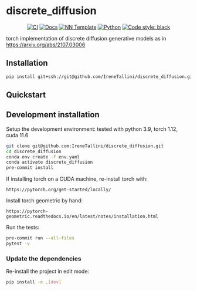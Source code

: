 # discrete_diffusion

<p align="center">
    <a href="https://github.com/IreneTallini/discrete_diffusion/actions/workflows/test_suite.yml"><img alt="CI" src=https://img.shields.io/github/workflow/status/IreneTallini/discrete_diffusion/Test%20Suite/main?label=main%20checks></a>
    <a href="https://IreneTallini.github.io/discrete_diffusion"><img alt="Docs" src=https://img.shields.io/github/deployments/IreneTallini/discrete_diffusion/github-pages?label=docs></a>
    <a href="https://github.com/grok-ai/nn-template"><img alt="NN Template" src="https://shields.io/badge/nn--template-0.2.1-emerald?style=flat&labelColor=gray"></a>
    <a href="https://www.python.org/downloads/"><img alt="Python" src="https://img.shields.io/badge/python-3.9-blue.svg"></a>
    <a href="https://black.readthedocs.io/en/stable/"><img alt="Code style: black" src="https://img.shields.io/badge/code%20style-black-000000.svg"></a>
</p>

torch implementation of discrete diffusion generative models as in https://arxiv.org/abs/2107.03006


## Installation

```bash
pip install git+ssh://git@github.com/IreneTallini/discrete_diffusion.git
```


## Quickstart

[comment]: <> (> Fill me!)


## Development installation

Setup the development environment: tested with python 3.9, torch 1.12, cuda 11.6

```bash
git clone git@github.com:IreneTallini/discrete_diffusion.git
cd discrete_diffusion
conda env create -f env.yaml
conda activate discrete_diffusion
pre-commit install
```
If installing torch on a CUDA machine, re-install torch with:

```
https://pytorch.org/get-started/locally/
```

Install torch geometric by hand:
```
https://pytorch-geometric.readthedocs.io/en/latest/notes/installation.html
```

Run the tests:

```bash
pre-commit run --all-files
pytest -v
```


### Update the dependencies

Re-install the project in edit mode:

```bash
pip install -e .[dev]
```

